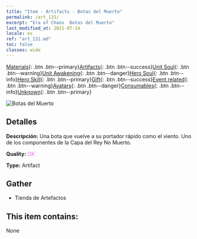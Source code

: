 ```yaml
---
title: "Item - Artifacts - Botas del Muerto"
permalink: /art_131/
excerpt: "Era of Chaos  Botas del Muerto"
last_modified_at: 2021-07-14
locale: es
ref: "art_131.md"
toc: false
classes: wide
---
```

 [Materials](/ItemsES/){: .btn .btn--primary}[Artifacts](/ItemsES/Artifacts/){: .btn .btn--success}[Unit Soul](/ItemsES/UnitSoul/){: .btn .btn--warning}[Unit Awakening](/ItemsES/UnitAwakening/){: .btn .btn--danger}[Hero Soul](/ItemsES/HeroSoul/){: .btn .btn--info}[Hero Skill](/ItemsES/HeroSkill/){: .btn .btn--primary}[Gift](/ItemsES/Gift/){: .btn .btn--success}[Event related](/ItemsES/Events/){: .btn .btn--warning}[Avatars](/ItemsES/Avatars/){: .btn .btn--danger}[Consumables](/ItemsES/Consumables/){: .btn .btn--info}[Unknown](/ItemsES/Unknown/){: .btn .btn--primary}

 ![Botas del Muerto](/images/t/artifact_40323.png)

## Detalles
 **Descripción:** Una bota que vuelve a su portador rápido como el viento. Uno de los componentes de la Capa del Rey No Muerto.

 **Quality:** <span style="color: #DA70D6">OK</span>

 **Type:** Artifact

## Gather

*    Tienda de Artefactos 

## This item contains:

  None

